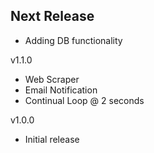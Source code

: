 Next Release
-
* Adding DB functionality

v1.1.0
* Web Scraper
* Email Notification
* Continual Loop @ 2 seconds

v1.0.0
* Initial release


